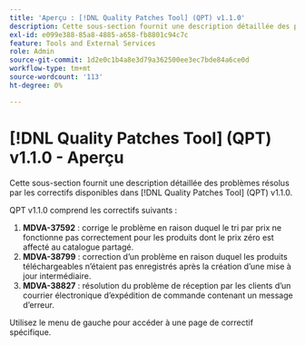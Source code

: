 ```yaml
---
title: 'Aperçu : [!DNL Quality Patches Tool] (QPT) v1.1.0'
description: Cette sous-section fournit une description détaillée des problèmes résolus par les correctifs disponibles dans [!DNL Quality Patches Tool] (QPT) v1.1.0.
exl-id: e099e388-85a8-4885-a658-fb8801c94c7c
feature: Tools and External Services
role: Admin
source-git-commit: 1d2e0c1b4a8e3d79a362500ee3ec7bde84a6ce0d
workflow-type: tm+mt
source-wordcount: '113'
ht-degree: 0%

---
```


# [!DNL Quality Patches Tool] (QPT) v1.1.0 - Aperçu

Cette sous-section fournit une description détaillée des problèmes résolus par les correctifs disponibles dans [!DNL Quality Patches Tool] (QPT) v1.1.0.

QPT v1.1.0 comprend les correctifs suivants :

1. **MDVA-37592** : corrige le problème en raison duquel le tri par prix ne fonctionne pas correctement pour les produits dont le prix zéro est affecté au catalogue partagé.
1. **MDVA-38799** : correction d’un problème en raison duquel les produits téléchargeables n’étaient pas enregistrés après la création d’une mise à jour intermédiaire.
1. **MDVA-38827** : résolution du problème de réception par les clients d’un courrier électronique d’expédition de commande contenant un message d’erreur.

Utilisez le menu de gauche pour accéder à une page de correctif spécifique.
